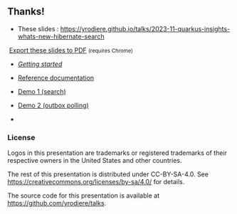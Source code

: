 <!-- .slide: data-state="focus" -->

<!-- .element: class="grid" -->
## Thanks!

* These slides : <https://yrodiere.github.io/talks/2023-11-quarkus-insights-whats-new-hibernate-search>
<img data-src="../image/qr/2023-11-quarkus-insights-whats-new-hibernate-search.png" class="qr" />
<a href="?print-pdf">Export these slides to PDF</a> <small>(requires Chrome)</small>

* [*Getting started*](https://quarkus.io/guides/hibernate-search-orm-elasticsearch)
* [Reference documentation](https://hibernate.org/search/documentation)

* [Demo 1 (search)](https://github.com/hibernate/hibernate-demos/tree/main/hibernate-search/hsearch-feature-examples/search-advanced)
* [Demo 2 (outbox polling)](https://github.com/hibernate/hibernate-demos/tree/main/hibernate-search/hsearch-outbox-polling)

-

<!-- .element data-visibility="uncounted" -->

### License

Logos in this presentation are trademarks or registered trademarks of their respective owners in the United States and other countries.

The rest of this presentation is distributed under CC-BY-SA-4.0. See https://creativecommons.org/licenses/by-sa/4.0/ for details.

The source code for this presentation is available at https://github.com/yrodiere/talks.
